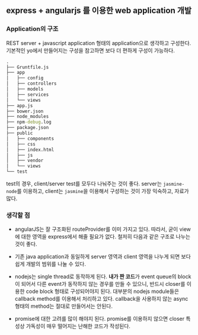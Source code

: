 ## express + angularjs 를 이용한 web application 개발

### Application의 구조

REST server + javascript application 형태의 application으로 생각하고 구성한다.
기본적인 yo에서 만들어지는 구성을 참고하면 보다 더 편하게 구성이 가능하다. 

```cmd
.
├── Gruntfile.js
├── app
│   ├── config
│   ├── controllers
│   ├── models
│   ├── services
│   └── views
├── app.js
├── bower.json
├── node_modules
├── npm-debug.log
├── package.json
├── public
│   ├── components
│   ├── css
│   ├── index.html
│   ├── js
│   ├── vendor
│   └── views
└── test

```

test의 경우, client/server test를 모두다 나눠주는 것이 좋다. server는 `jasmine-node`를 이용하고, client는 `jasmine`을 이용해서 구성하는 것이 가장 익숙하고, 자료가 많다. 

### 생각할 점

* angularJS는 잘 구조화된 routeProvider를 이미 가지고 있다. 따라서, 굳이 view에 대한 영역을 express에서 해줄 필요가 없다. 철저히 다음과 같은 구조로 나누는 것이 좋다.

* 기존 java application과 동일하게 server 영역과 client 영역을 나누게 되면 보다 쉽게 개발의 범위를 나눌 수 있다.

* nodejs는 single thread로 동작하게 된다. **내가 짠 코드**가 event queue의 block이 되어서 다른 event가 동작하지 않는 경우를 만들 수 있으니, 반드시 closer를 이용한 code block 형태로 구성되어야지 된다. 대부분의 nodejs module들은 callback method를 이용해서 처리하고 있다. callback을 사용하지 않는 async 형태의 method는 절대로 만들어서는 안된다. 

* promise에 대한 고려를 많이 해야지 된다. promise를 이용하지 않으면 closer 특성상 가독성이 매우 떨어지는 난해한 코드가 작성된다. 


